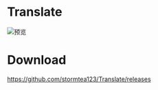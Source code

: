 # Translate

![预览](https://cloud.githubusercontent.com/assets/1193966/13867488/423546be-ecfa-11e5-8513-1c221344c365.png)

# Download

https://github.com/stormtea123/Translate/releases
